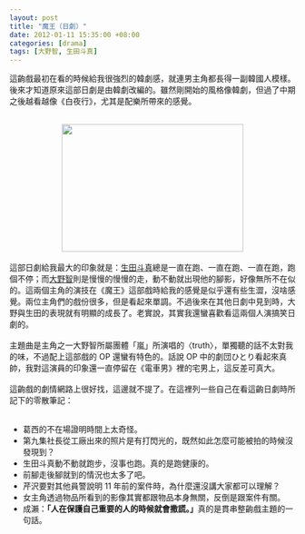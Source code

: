```yaml
--- 
layout: post
title: "魔王（日劇）"
date: 2012-01-11 15:35:00 +08:00
categories: [drama]
tags: [大野智, 生田斗真]
---
```


這齣戲最初在看的時候給我很強烈的韓劇感，就連男主角都長得一副韓國人模樣。後來才知道原來這部日劇是由韓劇改編的。雖然剛開始的風格像韓劇，但過了中期之後越看越像《白夜行》，尤其是配樂所帶來的感覺。<br /><br /><div class="separator" style="clear: both; text-align: center;"><a href="http://1.bp.blogspot.com/-D8IopTVKi_A/Tw0vVyJM2WI/AAAAAAAAJMc/YhA_NKSz-VU/s1600/Maou_TBS.jpg" imageanchor="1" style="margin-left: 1em; margin-right: 1em;"><img border="0" height="225" src="http://1.bp.blogspot.com/-D8IopTVKi_A/Tw0vVyJM2WI/AAAAAAAAJMc/YhA_NKSz-VU/s320/Maou_TBS.jpg" width="320" /></a></div><br />這部日劇給我最大的印象就是：<a href="http://reader.aqualuna.me/search/label/%E7%94%9F%E7%94%B0%E6%96%97%E7%9C%9F">生田斗真</a>總是一直在跑、一直在跑、一直在跑，跑個不停；而<a href="http://reader.aqualuna.me/search/label/%E5%A4%A7%E9%87%8E%E6%99%BA">大野智</a>則是慢慢的慢慢的走，動不動就出現他的腳影，好像無所不在似的。這兩個主角的演技在《魔王》這部戲時給我的感覺是似乎還有些生澀，沒啥感覺。兩位主角們的戲份很多，但是看起來單調。不過後來在其他日劇中見到時，大野與生田的表現就有明顯的成長了。老實說，其實我還蠻喜歡看這兩個人演搞笑日劇的。<br /><br />主題曲是主角之一大野智所屬團體「嵐」所演唱的〈truth〉，單獨聽的話不太對我的味，不過配上這部戲的 OP 還蠻有特色的。話說 OP 中的劇団ひとり看起來真帥，我對這演員的印象還一直停留在《電車男》裡的宅男上，這反差可真大。<br /><br />這齣戲的劇情網路上很好找，這邊就不提了。在這裡列一些自己在看這齣日劇時所記下的零散筆記：<br /><br /><ul><li>葛西的不在場證明時間上太奇怪。</li><li>第九集社長從工廠出來的照片是有打閃光的，既然如此怎麼可能被拍的時候沒發現到？</li><li>生田斗真動不動就跑步，沒事也跑。真的是跑健康的。</li><li>前腳走後腳就到的情況也太多了吧。</li><li>芹沢要對其他員警說明 11 年前的案件時，為什麼還沒講大家都可以理解？</li><li>女主角透過物品所看到的影像其實都跟物品本身無關，反倒是跟案件有關。</li><li>成瀨：<b>「人在保護自己重要的人的時候就會撒謊。」</b>真的是貫串整齣戲主題的一句話。</li></ul>
